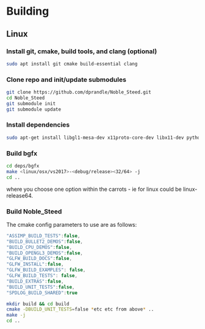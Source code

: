 # Building

## Linux

### Install git, cmake, build tools, and clang (optional)

```sh
sudo apt install git cmake build-essential clang
```

### Clone repo and init/update submodules

```sh
git clone https://github.com/dprandle/Noble_Steed.git
cd Noble_Steed
git submodule init
git submodule update
```

### Install dependencies

```sh
sudo apt-get install libgl1-mesa-dev x11proto-core-dev libx11-dev python3 python3-dev xorg-dev
```

### Build bgfx

```sh
cd deps/bgfx
make <linux/osx/vs2017>-<debug/release><32/64> -j
cd ..
```

where you choose one option within the carrots - ie for linux could be linux-release64.

### Build Noble_Steed

The cmake config parameters to use are as follows:

```js
"ASSIMP_BUILD_TESTS":false,
"BUILD_BULLET2_DEMOS":false,
"BUILD_CPU_DEMOS":false,
"BUILD_OPENGL3_DEMOS":false,
"GLFW_BUILD_DOCS":false,
"GLFW_INSTALL":false,
"GLFW_BUILD_EXAMPLES": false,
"GLFW_BUILD_TESTS": false,
"BUILD_EXTRAS":false,
"BUILD_UNIT_TESTS":false,
"SPDLOG_BUILD_SHARED":true
```

```sh
mkdir build && cd build
cmake -DBUILD_UNIT_TESTS=false *etc etc from above* ..
make -j
cd ..
```
